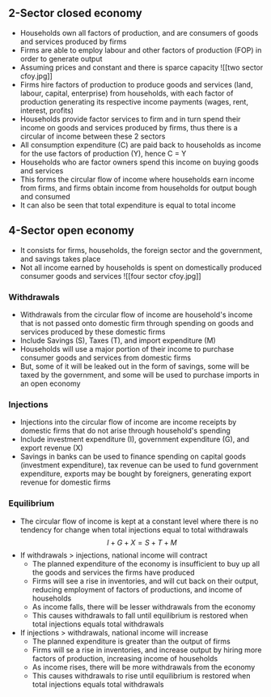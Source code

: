 ## 2-Sector closed economy 
- Households own all factors of production, and are consumers of goods and services produced by firms
- Firms are able to employ labour and other factors of production (FOP) in order to generate output
- Assuming prices and constant and there is sparce capacity
![[two sector cfoy.jpg]]
- Firms hire factors of production to produce goods and services (land, labour, capital, enterprise) from households, with each factor of production generating its respective income payments (wages, rent, interest, profits)
- Households provide factor services to firm and in turn spend their income on goods and services produced by firms, thus there is a circular of income between these 2 sectors
- All consumption expenditure (C) are paid back to households as income for the use factors of production (Y), hence C = Y
- Households who are factor owners spend this income on buying goods and services
- This forms the circular flow of income where households earn income from firms, and firms obtain income from households for output bough and consumed
- It can also be seen that total expenditure is equal to total income
## 4-Sector open economy
- It consists for firms, households, the foreign sector and the government, and savings takes place
- Not all income earned by households is spent on domestically produced consumer goods and services
![[four sector cfoy.jpg]]
### Withdrawals
- Withdrawals from the circular flow of income are household's income that is not passed onto domestic firm through spending on goods and services produced by these domestic firms
- Include Savings (S), Taxes (T), and import expenditure (M)
- Households will use a major portion of their income to purchase consumer goods and services from domestic firms
- But, some of it will be leaked out in the form of savings, some will be taxed by the government, and some will be used to purchase imports in an open economy
### Injections
- Injections into the circular flow of income are income receipts by domestic firms that do not arise through household's spending
- Include investment expenditure (I), government expenditure (G), and export revenue (X)
- Savings in banks can be used to finance spending on capital goods (investment expenditure), tax revenue can be used to fund government expenditure, exports may be bought by foreigners, generating export revenue for domestic firms
### Equilibrium
- The circular flow of income is kept at a constant level where there is no tendency for change when total injections equal to total withdrawals $$I+G+X=S+T+M$$
- If withdrawals > injections, national income will contract
	- The planned expenditure of the economy is insufficient to buy up all the goods and services the firms have produced
	- Firms will see a rise in inventories, and will cut back on their output, reducing employment of factors of productions, and income of households
	- As income falls, there will be lesser withdrawals from the economy
	- This causes withdrawals to fall until equilibrium is restored when total injections equals total withdrawals 
- If injections > withdrawals, national income will increase
	- The planned expenditure is greater than the output of firms
	- Firms will se a rise in inventories, and increase output by hiring more factors of production, increasing income of households
	- As income rises, there will be more withdrawals from the economy
	- This causes withdrawals to rise until equilibrium is restored when total injections equals total withdrawals 
